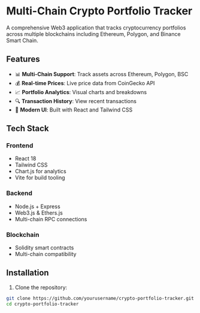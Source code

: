 # Multi-Chain Crypto Portfolio Tracker

A comprehensive Web3 application that tracks cryptocurrency portfolios across multiple blockchains including Ethereum, Polygon, and Binance Smart Chain.

## Features

- 📊 **Multi-Chain Support**: Track assets across Ethereum, Polygon, BSC
- 💰 **Real-time Prices**: Live price data from CoinGecko API
- 📈 **Portfolio Analytics**: Visual charts and breakdowns
- 🔍 **Transaction History**: View recent transactions
- 🎨 **Modern UI**: Built with React and Tailwind CSS

## Tech Stack

### Frontend
- React 18
- Tailwind CSS
- Chart.js for analytics
- Vite for build tooling

### Backend
- Node.js + Express
- Web3.js & Ethers.js
- Multi-chain RPC connections

### Blockchain
- Solidity smart contracts
- Multi-chain compatibility

## Installation

1. Clone the repository:
```bash
git clone https://github.com/yourusername/crypto-portfolio-tracker.git
cd crypto-portfolio-tracker
